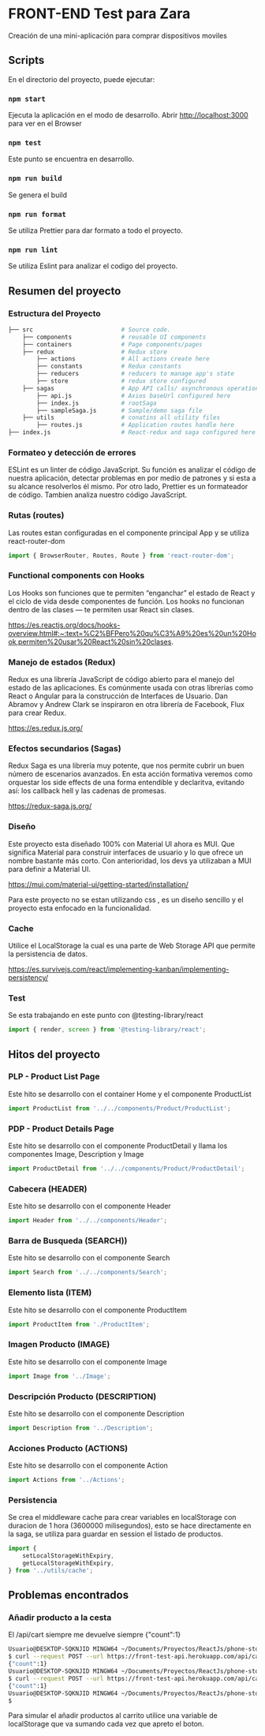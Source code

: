 # FRONT-END Test para Zara

Creación de una mini-aplicación para comprar dispositivos moviles

## Scripts

En el directorio del proyecto, puede ejecutar:

### `npm start`

Ejecuta la aplicación en el modo de desarrollo.
Abrir [http://localhost:3000](http://localhost:3000) para ver en el Browser

### `npm test`

Este punto se encuentra en desarrollo.

### `npm run build`

Se genera el build

### `npm run format`

Se utiliza Prettier para dar formato a todo el proyecto.

### `npm run lint`

Se utiliza Eslint para analizar el codigo del proyecto.

## Resumen del proyecto

### Estructura del Proyecto

```sh
├── src                         # Source code.
    ├── components              # reusable UI components
    ├── containers              # Page components/pages
    ├── redux                   # Redux store
        ├── actions             # All actions create here
        ├── constants           # Redux constants
        ├── reducers            # reducers to manage app's state
        ├── store               # redux store configured
    ├── sagas                   # App API calls/ asynchronous operations handle here
        ├── api.js              # Axios baseUrl configured here
        ├── index.js            # rootSaga
        ├── sampleSaga.js       # Sample/demo saga file
    ├── utils                   # conatins all utility files
        ├── routes.js           # Application routes handle here
├── index.js                    # React-redux and saga configured here
```

### Formateo y detección de errores

ESLint es un linter de código JavaScript. Su función es analizar el código de nuestra aplicación, detectar problemas en por medio de patrones y si esta a su alcance resolverlos él mismo. Por otro lado, Prettier es un formateador de código. Tambien analiza nuestro código JavaScript.

### Rutas (routes)

Las routes estan configuradas en el componente principal App y se utiliza react-router-dom

```javascript
import { BrowserRouter, Routes, Route } from 'react-router-dom';
```

### Functional components con Hooks

Los Hooks son funciones que te permiten “enganchar” el estado de React y el ciclo de vida desde componentes de función. Los hooks no funcionan dentro de las clases — te permiten usar React sin clases.

https://es.reactjs.org/docs/hooks-overview.html#:~:text=%C2%BFPero%20qu%C3%A9%20es%20un%20Hook,permiten%20usar%20React%20sin%20clases.

### Manejo de estados (Redux)

Redux es una librería JavaScript de código abierto para el manejo del estado de las aplicaciones. Es comúnmente usada con otras librerías como React o Angular para la construcción de Interfaces de Usuario. Dan Abramov y Andrew Clark se inspiraron en otra librería de Facebook, Flux ​ para crear Redux.

https://es.redux.js.org/

### Efectos secundarios (Sagas)

Redux Saga es una librería muy potente, que nos permite cubrir un buen número de escenarios avanzados. En esta acción formativa veremos como orquestar los side effects de una forma entendible y declaritva, evitando así: los callback hell y las cadenas de promesas.

https://redux-saga.js.org/

### Diseño

Este proyecto esta diseñado 100% con Material UI ahora es MUI. Que significa Material para construir interfaces de usuario y lo que ofrece un nombre bastante más corto. Con anterioridad, los devs ya utilizaban a MUI para definir a Material UI.

https://mui.com/material-ui/getting-started/installation/

Para este proyecto no se estan utilizando css , es un diseño sencillo y el proyecto esta enfocado en la funcionalidad.

### Cache

Utilice el LocalStorage la cual es una parte de Web Storage API que permite la persistencia de datos.

https://es.survivejs.com/react/implementing-kanban/implementing-persistency/

### Test

Se esta trabajando en este punto con @testing-library/react

```javascript
import { render, screen } from '@testing-library/react';
```

## Hitos del proyecto

### PLP - Product List Page

Este hito se desarrollo con el container Home y el componente ProductList

```javascript
import ProductList from '../../components/Product/ProductList';
```

### PDP - Product Details Page

Este hito se desarrollo con el componente ProductDetail y llama los componentes Image, Description y Image

```javascript
import ProductDetail from '../../components/Product/ProductDetail';
```

### Cabecera (HEADER)

Este hito se desarrollo con el componente Header

```javascript
import Header from '../../components/Header';
```

### Barra de Busqueda (SEARCH))

Este hito se desarrollo con el componente Search

```javascript
import Search from '../../components/Search';
```

### Elemento lista (ITEM)

Este hito se desarrollo con el componente ProductItem

```javascript
import ProductItem from './ProductItem';
```

### Imagen Producto (IMAGE)

Este hito se desarrollo con el componente Image

```javascript
import Image from '../Image';
```

### Descripción Producto (DESCRIPTION)

Este hito se desarrollo con el componente Description

```javascript
import Description from '../Description';
```

### Acciones Producto (ACTIONS)

Este hito se desarrollo con el componente Action

```javascript
import Actions from '../Actions';
```

### Persistencia

Se crea el middleware cache para crear variables en localStorage con duracion de 1 hora (3600000 milisegundos), esto se hace directamente en la saga, se utiliza para guardar en session el listado de productos.

```javascript
import {
	setLocalStorageWithExpiry,
	getLocalStorageWithExpiry,
} from '../utils/cache';
```

## Problemas encontrados

### Añadir producto a la cesta

El /api/cart siempre me devuelve siempre {"count":1}

```sh
Usuario@DESKTOP-SQKNJID MINGW64 ~/Documents/Proyectos/ReactJs/phone-store (dev)
$ curl --request POST --url https://front-test-api.herokuapp.com/api/cart --header 'Content-Type: application/json' --cookie session_id=s%253AfymgFc2GClnXnooF4M7ALf5dgpUiifm4.hecHy2mhJ3E%252F3yKY5XRLfl8vlDEmNusT5WG6OG2KhdM --data '{"id": "owhq-O7mvLqthfcmkT7Wo", "colorCode": 1,"storageCode": 4}'
{"count":1}
Usuario@DESKTOP-SQKNJID MINGW64 ~/Documents/Proyectos/ReactJs/phone-store (dev)
$ curl --request POST --url https://front-test-api.herokuapp.com/api/cart --header 'Content-Type: application/json' --cookie session_id=s%253AfymgFc2GClnXnooF4M7ALf5dgpUiifm4.hecHy2mhJ3E%252F3yKY5XRLfl8vlDEmNusT5WG6OG2KhdM --data '{"id": "owhq-O7mvLqthfcmkT7Wo", "colorCode": 1,"storageCode": 4}'
{"count":1}
Usuario@DESKTOP-SQKNJID MINGW64 ~/Documents/Proyectos/ReactJs/phone-store (dev)
$
```

Para simular el añadir productos al carrito utilice una variable de localStorage que va sumando cada vez que apreto el boton.
